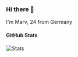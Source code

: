 ### Hi there 👋

I'm Marv, 24 from Germany

#### GitHub Stats
![Stats](https://github-readme-stats.vercel.app/api?username=MarvinStelter&show_icons=true&icon_color=FFFF00&theme=dark&title_color=FFFF00)


<!--
**MarvinStelter/MarvinStelter** is a ✨ _special_ ✨ repository because its `README.md` (this file) appears on your GitHub profile.

Here are some ideas to get you started:

- 🔭 I’m currently working on ...
- 🌱 I’m currently learning ...
- 👯 I’m looking to collaborate on ...
- 🤔 I’m looking for help with ...
- 💬 Ask me about ...
- 📫 How to reach me: ...
- 😄 Pronouns: ...
- ⚡ Fun fact: ...
-->

